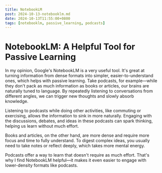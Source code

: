 ```yaml
---
title: NotebookLM
post: 2024-10-13-notebooklm.md
date: 2024-10-13T11:55:00+0800
tags: [notebooklm, passive_learning, podcasts]
---
```

# NotebookLM: A Helpful Tool for Passive Learning

In my opinion, Google's NotebookLM is a very useful tool. It's great at turning information from dense formats into simpler, easier-to-understand ones, which helps with passive learning. Take podcasts, for example—while they don't pack as much information as books or articles, our brains are naturally tuned to language. By repeatedly listening to conversations from different angles, we can trigger new thoughts and slowly absorb knowledge.

Listening to podcasts while doing other activities, like commuting or exercising, allows the information to sink in more naturally. Engaging with the discussions, debates, and ideas in these podcasts can spark thinking, helping us learn without much effort.

Books and articles, on the other hand, are more dense and require more focus and time to fully understand. To digest complex ideas, you usually need to take notes or reflect deeply, which takes more mental energy.

Podcasts offer a way to learn that doesn't require as much effort. That's why I find NotebookLM helpful—it makes it even easier to engage with lower-density formats like podcasts.